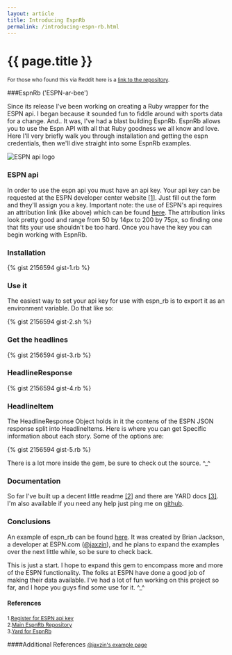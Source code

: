 ```yaml
---
layout: article
title: Introducing EspnRb
permalink: /introducing-espn-rb.html
---
```


# {{ page.title }}

<span  style="font-size:12px;">For those who found this via Reddit here is a <a href="https://github.com/rondale-sc/EspnRb">link to the repository</a>.</span>

###EspnRb ('ESPN-ar-bee')

Since its release I've been working on creating a Ruby wrapper for the ESPN api.  I began because it sounded fun to fiddle around with sports data for a change.  And.. It was, I've had a blast building EspnRb.  EspnRb allows you to use the Espn API with all that Ruby goodness we all know and love.  Here I'll very briefly walk you through installation and getting the espn credentials, then we'll dive straight into some EspnRb examples.

![ESPN api logo](http://a.espncdn.com/i/apis/attribution/espn-api-black_200.png "See more branding options at developer.espn.com/branding")

### ESPN api

In order to use the espn api you must have an api key.  Your api key can be requested at the ESPN developer center website [[1]](http://developer.espn.com/member/register).  Just fill out the form and they'll assign you a key.  Important note: the use of ESPN's api requires an attribution link (like above) which can be found [here](http://developer.espn.com/branding).  The attribution links look pretty good and range from 50 by 14px to 200 by 75px, so finding one that fits your use shouldn't be too hard. Once you have the key you can begin working with EspnRb.

### Installation

{% gist 2156594 gist-1.rb %}

### Use it

The easiest way to set your api key for use with espn_rb is to export it as an environment variable. Do that like so:

{% gist 2156594 gist-2.sh %}

### Get the headlines

{% gist 2156594 gist-3.rb %}

### HeadlineResponse

{% gist 2156594 gist-4.rb %}

### HeadlineItem

The HeadlineResponse Object holds in it the contens of the ESPN JSON response  split into HeadlineItems.  Here is where you can get Specific information about each story.  Some of the options are:

{% gist 2156594 gist-5.rb %}

There is a lot more inside the gem, be sure to check out the source.  ^_^

### Documentation

So far I've built up a decent little readme [[2]](https://github.com/rondale-sc/EspnRb) and there are YARD docs [[3]](http://rubydoc.info/gems/espn_rb). I'm also available if you need any help just ping me on [github](https://github.com/rondale-sc).

### Conclusions

An example of espn_rb can be found [here](http://espn-api-samples.heroku.com/headlines).  It was created by Brian Jackson, a developer at ESPN.com ([@jaxzin](http://about.me/jaxzin)), and he plans to expand the examples over the next little while, so be sure to check back.

This is just a start. I hope to expand this gem to encompass more and more of the ESPN functionality.  The folks at ESPN have done a good job of making their data available. I've had a lot of fun working on this project so far, and I hope you guys find some use for it.  ^_^

#### References

<span  style="font-size:12px;">1.[Register for ESPN api key](http://developer.espn.com/member/register)</span><br/>
<span  style="font-size:12px;">2.[Main EspnRb Repository](https://github.com/rondale-sc/EspnRb)</span><br/>
<span  style="font-size:12px;">3.[Yard for EspnRb](http://rubydoc.info/gems/espn_rb)</span><br/>

####Additional References
<span style="font-size:12px;">[@jaxzin's example page](http://espn-api-samples.heroku.com/headlines)</span>